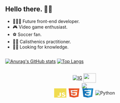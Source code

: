 ## Hello there. 👋🏽

- 🧑🏽‍💻 Future front-end developer.
- 🎮 Video game enthusiast.
- ⚽ Soccer fan.
- 💪🏽 Calisthenics practitioner.
- 🖖🏽 Looking for knowledge.

##

[![Anurag's GitHub stats](https://github-readme-stats.vercel.app/api?username=lucaspedrin&count_private=true&show_icons=true&theme=radical)](https://github.com/lucaspedrin)
[![Top Langs](https://github-readme-stats.vercel.app/api/top-langs/?username=lucaspedrin&layout=compact&theme=radical)](https://github.com/lucaspedrin)

##

<div align="center">
  <a href="https://instagram.com/jr.nefake" target="_blank"><img align="center" alt="IG" height="30" width="40" src="https://user-images.githubusercontent.com/103728603/163566815-ef3aa04a-c766-45bd-b62c-f5bfafaa6400.svg" target="_blank"></a>
  <a href="https://twitter.com/2kmonkeyks" target="_blank"><img align="center" alt"TT" height="30" width="40" src="https://user-images.githubusercontent.com/103728603/163567172-b9523cea-6208-4d1f-b540-0eb0411501ff.svg" target="_blank"></a>
  </br>
  <a href="https://github.com/lucaspedrin">
  <img align="center" src="https://user-images.githubusercontent.com/103728603/170395142-0b858a5a-653a-4a08-b9d3-f00348926809.gif"></a>
  </br>
  <img align="center" alt="J" height="30" width="40" src="https://raw.githubusercontent.com/devicons/devicon/master/icons/javascript/javascript-plain.svg">
  <img align="center" alt="HTML" height="30" width="40" src="https://raw.githubusercontent.com/devicons/devicon/master/icons/html5/html5-original.svg">
  <img align="center" alt="CSS" height="30" width="40" src="https://raw.githubusercontent.com/devicons/devicon/master/icons/css3/css3-original.svg">
  <img align="center" alt="Python" height="30" width="40" src="https://cdn.jsdelivr.net/gh/devicons/devicon/icons/python/python-original.svg">
  </a>
</div>
